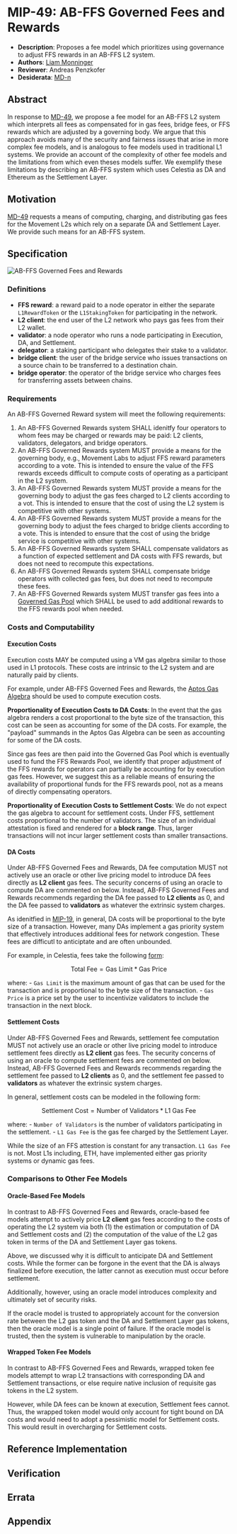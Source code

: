 # MIP-49: AB-FFS Governed Fees and Rewards
- **Description**: Proposes a fee model which prioritizes using governance to adjust FFS rewards in an AB-FFS L2 system.
- **Authors**: [Liam Monninger](mailto:liam@movementlabs.xyz)
- **Reviewer**: Andreas Penzkofer
- **Desiderata**: [MD-n](../MD/md-n/README.md)

## Abstract

In response to [MD-49](../MD/md-n/README.md), we propose a fee model for an AB-FFS L2 system which interprets all fees as compensated for in gas fees, bridge fees, or FFS rewards which are adjusted by a governing body. We argue that this approach avoids many of the security and fairness issues that arise in more complex fee models, and is analogous to fee models used in traditional L1 systems. We provide an account of the complexity of other fee models and the limitations from which even theses models suffer. We exemplify these limitations by describing an AB-FFS system which uses Celestia as DA and Ethereum as the Settlement Layer.

## Motivation

[MD-49](../MD/md-n/README.md) requests a means of computing, charging, and distributing gas fees for the Movement L2s which rely on a separate DA and Settlement Layer. We provide such means for an AB-FFS system.

## Specification

![AB-FFS Governed Fees and Rewards](governed-fees-and-rewards.png)

### Definitions
- **FFS reward**: a reward paid to a node operator in either the separate `L1RewardToken` or the `L1StakingToken` for participating in the network.
- **L2 client**: the end user of the L2 network who pays gas fees from their L2 wallet.
- **validator**: a node operator who runs a node participating in Execution, DA, and Settlement.
- **delegator**: a staking participant who delegates their stake to a validator.
- **bridge client**: the user of the bridge service who issues transactions on a source chain to be transferred to a destination chain.
- **bridge operator**: the operator of the bridge service who charges fees for transferring assets between chains.

### Requirements 
An AB-FFS Governed Reward system will meet the following requirements:

1. An AB-FFS Governed Rewards system SHALL idenitfy four operators to whom fees may be charged or rewards may be paid: L2 clients, validators, delegators, and bridge operators.
2. An AB-FFS Governed Rewards system MUST provide a means for the governing body, e.g., Movement Labs to adjust FFS reward parameters according to a vote. This is intended to ensure the value of the FFS rewards exceeds difficult to compute costs of operating as a participant in the L2 system.
3. An AB-FFS Governed Rewards system MUST provide a means for the governing body to adjust the gas fees charged to L2 clients according to a vot. This is intended to ensure that the cost of using the L2 system is competitive with other systems.
4. An AB-FFS Governed Rewards system MUST provide a means for the governing body to adjust the fees charged to bridge clients according to a vote. This is intended to ensure that the cost of using the bridge service is competitive with other systems.
5. An AB-FFS Governed Rewards system SHALL compensate validators as a function of expected settlement and DA costs with FFS rewards, but does not need to recompute this expectations. 
6. An AB-FFS Governed Rewards system SHALL compensate bridge operators with collected gas fees, but does not need to recompute these fees.
7. An AB-FFS Governed Rewards system MUST transfer gas fees into a [Governed Gas Pool](https://github.com/movementlabsxyz/MIP/pulls) which SHALL be used to add additional rewards to the FFS rewards pool when needed. 

### Costs and Computability

#### Execution Costs
Execution costs MAY be computed using a VM gas algebra similar to those used in L1 protocols. These costs are intrinsic to the L2 system and are naturally paid by clients.

For example, under AB-FFS Governed Fees and Rewards, the [Aptos Gas Algebra](https://aptos.dev/en/network/blockchain/base-gas) should be used to compute execution costs.

**Proportionality of Execution Costs to DA Costs**:
In the event that the gas algebra renders a cost proportional to the byte size of the transaction, this cost can be seen as accounting for some of the DA costs. For example, the "payload" summands in the Aptos Gas Algebra can be seen as accounting for some of the DA costs. 

Since gas fees are then paid into the Governed Gas Pool which is eventually used to fund the FFS Rewards Pool, we identify that proper adjustment of the FFS rewards for operators can partially be accounting for by execution gas fees. However, we suggest this as a reliable means of ensuring the availability of proportional funds for the FFS rewards pool, not as a means of directly compensating operators.

**Proportionality of Execution Costs to Settlement Costs**:
We do not expect the gas algebra to account for settlement costs. Under FFS, settlement costs proportional to the number of validators. The size of an individual attestation is fixed and rendered for a **block range**. Thus, larger transactions will not incur larger settlement costs than smaller transactions.

#### DA Costs
Under AB-FFS Governed Fees and Rewards, DA fee computation MUST not actively use an oracle or other live pricing model to introduce DA fees directly as **L2 client** gas fees. The security concerns of using an oracle to compute DA are commented on below. Instead, AB-FFS Governed Fees and Rewards recommends regarding the DA fee passed to **L2 clients** as 0, and the DA fee passed to **validators** as whatever the extrinsic system charges.

As idenitfied in [MIP-19](https://github.com/movementlabsxyz/MIP/pulls), in general, DA costs will be proportional to the byte size of a transaction. However, many DAs implement a gas priority system that effectively introduces additional fees for network congestion. These fees are difficutl to anticiptate and are often unbounded. 

For example, in Celestia, fees take the following [form](https://docs.celestia.org/how-to-guides/submit-data):

```math
\text{Total Fee} = \text{Gas Limit} * \text{Gas Price}
```

where: 
    - `Gas Limit` is the maximum amount of gas that can be used for the transaction and is proportional to the byte size of the transaction.
    - `Gas Price` is a price set by the user to incentivize validators to include the transaction in the next block.

#### Settlement Costs
Under AB-FFS Governed Fees and Rewards, settlement fee computation MUST not actively use an oracle or other live pricing model to introduce settlement fees directly as **L2 client** gas fees. The security concerns of using an oracle to compute settlement fees are commented on below. Instead, AB-FFS Governed Fees and Rewards recommends regarding the settlement fee passed to **L2 clients** as 0, and the settlement fee passed to **validators** as whatever the extrinsic system charges.

In general, settlement costs can be modeled in the following form:

```math
\text{Settlement Cost} = \text{Number of Validators} * \text{L1 Gas Fee}
```

where:
    - `Number of Validators` is the number of validators participating in the settlement.
    - `L1 Gas Fee` is the gas fee charged by the Settlement Layer.

While the size of an FFS attestion is constant for any transaction. `L1 Gas Fee` is not. Most L1s including, ETH, have implemented either gas priority systems or dynamic gas fees.


### Comparisons to Other Fee Models

#### Oracle-Based Fee Models
In contrast to AB-FFS Governed Fees and Rewards, oracle-based fee models attempt to actively price **L2 client** gas fees according to the costs of operating the L2 system via both (1) the estimation or computation of DA and Settlement costs and (2) the computation of the value of the L2 gas token in terms of the DA and Settlement Layer gas tokens.

Above, we discussed why it is difficult to anticipate DA and Settlement costs. While the former can be forgone in the event that the DA is always finalized before execution, the latter cannot as execution must occur before settlement.

Additionally, however, using an oracle model introduces complexity and ultimately set of security risks.

If the oracle model is trusted to appropriately account for the conversion rate between the L2 gas token and the DA and Settlement Layer gas tokens, then the oracle model is a single point of failure. If the oracle model is trusted, then the system is vulnerable to manipulation by the oracle.

#### Wrapped Token Fee Models
In contrast to AB-FFS Governed Fees and Rewards, wrapped token fee models attempt to wrap L2 transactions with corresponding DA and Settlement transactions, or else require native inclusion of requisite gas tokens in the L2 system.

However, while DA fees can be known at execution, Settlement fees cannot. Thus, the wrapped token model would only account for tight bound on DA costs and would need to adopt a pessimistic model for Settlement costs. This would result in overcharging for Settlement costs.

## Reference Implementation


## Verification



## Errata


## Appendix
